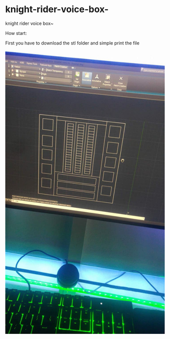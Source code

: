 # knight-rider-voice-box-
knight rider voice box~

How start:

First you have to download the stl folder and simple print the file 

![](images/68582214_2383168855336576_5672723337755754496_n.jpg)
